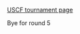 [USCF tournament page](http://www.uschess.org/msa/XtblMain.php?201712196252-16305247)

Bye for round 5

